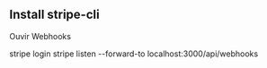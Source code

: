 ## Install stripe-cli

Ouvir Webhooks

stripe login
stripe listen --forward-to localhost:3000/api/webhooks